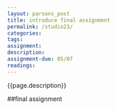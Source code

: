 ```yaml
---  
layout: parsons_post  
title: introduce final assignment
permalink: /studio23/  
categories:   
tags:  
assignment: 
description: 
assignment-due: 05/07
readings: 
---  
```


{{page.description}}

##final assignment

